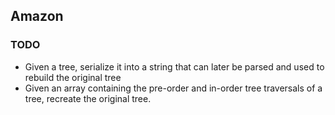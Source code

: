 ## Amazon

### TODO
- Given a tree, serialize it into a string that can later be parsed and used to rebuild the original tree
- Given an array containing the pre-order and in-order tree traversals of a tree, recreate the original tree.  
